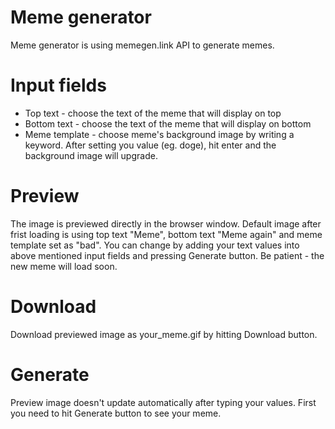 # Meme generator

Meme generator is using memegen.link API to generate memes.

# Input fields

- Top text - choose the text of the meme that will display on top
- Bottom text - choose the text of the meme that will display on bottom
- Meme template - choose meme's background image by writing a keyword. After setting you value (eg. doge), hit enter and the background image will upgrade.

# Preview

The image is previewed directly in the browser window. Default image after frist loading is using top text "Meme", bottom text "Meme again" and meme template set as "bad". You can change by adding your text values into above mentioned input fields and pressing Generate button. Be patient - the new meme will load soon.

# Download

Download previewed image as your_meme.gif by hitting Download button.

# Generate

Preview image doesn't update automatically after typing your values. First you need to hit Generate button to see your meme.
